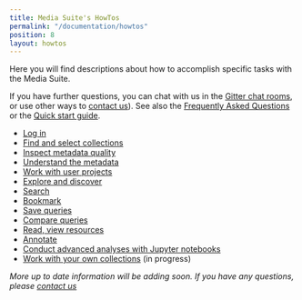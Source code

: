```yaml
---
title: Media Suite's HowTos
permalink: "/documentation/howtos"
position: 8
layout: howtos
---
```


Here you will find descriptions about how to accomplish specific tasks with the Media Suite. 

If you have further questions, you can chat with us in the [Gitter chat rooms](http://mediasuite.clariah.nl/documentation/forum), or use other ways to [contact us](http://mediasuite.clariah.nl/contact)). See also the [Frequently Asked Questions](http://mediasuite.clariah.nl/documentation/faq) or the [Quick start guide](http://mediasuite.clariah.nl/documentation/quick-start-guide).



- [Log in](https://mediasuite.clariah.nl/documentation/howtos/login)
- [Find and select collections](https://mediasuite.clariah.nl/documentation/howtos/data)
- [Inspect metadata quality](<http://mediasuite.clariah.nl/documentation/howtos/collection-inspector>)
- [Understand the metadata](https://mediasuite.clariah.nl/documentation/howtos/collection-inspector)
- [Work with user projects](https://mediasuite.clariah.nl/documentation/howtos/user-projects)
- [Explore and discover](https://mediasuite.clariah.nl/documentation/howtos/exploratory-search)
- [Search](https://mediasuite.clariah.nl/documentation/howtos/single-search)
- [Bookmark](https://mediasuite.clariah.nl/documentation/howtos/bookmark)
- [Save queries](https://mediasuite.clariah.nl/documentation/howtos/save-queries)
- [Compare queries](https://mediasuite.clariah.nl/documentation/howtos/query-comparison)
- [Read, view resources](https://mediasuite.clariah.nl/documentation/howtos/resource-viewer)
- [Annotate](https://mediasuite.clariah.nl/documentation/howtos/annotate)
- [Conduct advanced analyses with Jupyter notebooks](https://mediasuite.clariah.nl/documentation/howtos/jupyter-notebooks)
- [Work with your own collections](https://mediasuite.clariah.nl/documentation/howtos/user-collections) (in progress)



*More up to date information will be adding soon. If you have any questions, please [contact us]( https://mediasuite.clariah.nl/contact )*